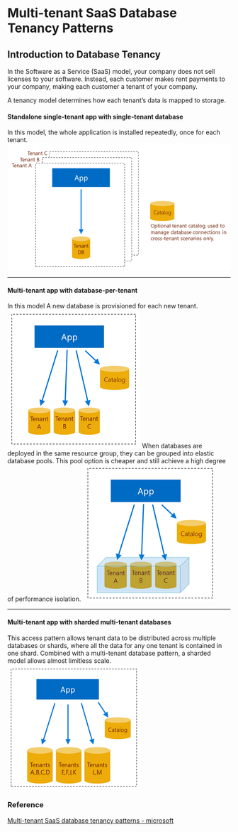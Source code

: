 # Multi-tenant SaaS Database Tenancy Patterns

## Introduction to Database Tenancy
In the Software as a Service (SaaS) model, your company does not sell licenses to your software. Instead, each customer makes rent payments to your company, making each customer a tenant of your company.

A tenancy model determines how each tenant’s data is mapped to storage.

#### Standalone single-tenant app with single-tenant database
In this model, the whole application is installed repeatedly, once for each tenant.
<img src="doc/img/saas-standalone-app-single-tenant-database-11.png">
 
<hr>

#### Multi-tenant app with database-per-tenant
In this model A new database is provisioned for each new tenant. <img src="doc/img/saas-multi-tenant-app-database-per-tenant-13.png">
When databases are deployed in the same resource group, they can be grouped into elastic database pools. This pool option is cheaper and still achieve a high degree of performance isolation.
<img src="doc/img/saas-multi-tenant-app-database-per-tenant-pool-15.png">

<hr>

#### Multi-tenant app with sharded multi-tenant databases
This access pattern allows tenant data to be distributed across multiple databases or shards, where all the data for any one tenant is contained in one shard. Combined with a multi-tenant database pattern, a sharded model allows almost limitless scale.
<img src="doc/img/saas-multi-tenant-app-sharded-multi-tenant-databases-17.png">



### Reference 
[Multi-tenant SaaS database tenancy patterns - microsoft](https://docs.microsoft.com/en-us/azure/sql-database/saas-tenancy-app-design-patterns)